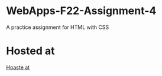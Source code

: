 # WebApps-F22-Assignment-4
A practice assignment for HTML with CSS
# Hosted at
[Hoaste at]( https://44-563-web-apps-f22.github.io/44563-webapps-assignment-4-Nitesh625/opera.html)